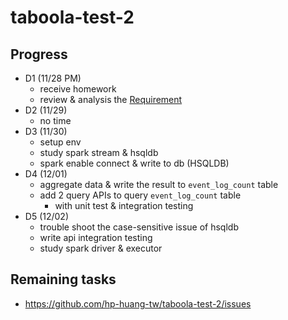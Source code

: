 # taboola-test-2

## Progress
* D1 (11/28 PM)
  * receive homework
  * review & analysis the [Requirement](Requirement.txt)
* D2 (11/29)
  * no time
* D3 (11/30)
  * setup env
  * study spark stream & hsqldb
  * spark enable connect & write to db (HSQLDB)
* D4 (12/01)
  * aggregate data & write the result to `event_log_count` table
  * add 2 query APIs to query `event_log_count` table
    * with unit test & integration testing
* D5 (12/02)
  * trouble shoot the case-sensitive issue of hsqldb
  * write api integration testing
  * study spark driver & executor

## Remaining tasks
- https://github.com/hp-huang-tw/taboola-test-2/issues
